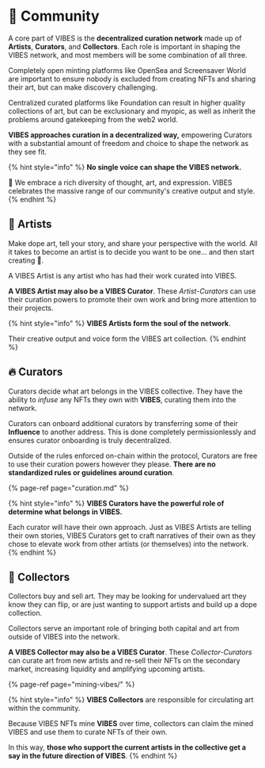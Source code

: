 # 💖 Community

A core part of VIBES is the **decentralized curation network** made up of **Artists**, **Curators**, and **Collectors**. Each role is important in shaping the VIBES network, and most members will be some combination of all three.

Completely open minting platforms like OpenSea and Screensaver World are important to ensure nobody is excluded from creating NFTs and sharing their art, but can make discovery challenging. 

Centralized curated platforms like Foundation can result in higher quality collections of art, but can be exclusionary and myopic, as well as inherit the problems around gatekeeping from the web2 world.

**VIBES approaches curation in a decentralized way,** empowering Curators with a substantial amount of freedom and choice to shape the network as they see fit.

{% hint style="info" %}
**No single voice can shape the VIBES network.**

🥳 We embrace a rich diversity of thought, art, and expression. VIBES celebrates the massive range of our community's creative output and style.
{% endhint %}

## 🎨 Artists

Make dope art, tell your story, and share your perspective with the world. All it takes to become an artist is to decide you want to be one... and then start creating 🚀. 

A VIBES Artist is any artist who has had their work curated into VIBES.

**A VIBES Artist may also be a VIBES Curator**. These _Artist-Curators_ can use their curation powers to promote their own work and bring more attention to their projects. 

{% hint style="info" %}
**VIBES Artists form the soul of the network**. 

Their creative output and voice form the VIBES art collection.
{% endhint %}

## 🔥 Curators

Curators decide what art belongs in the VIBES collective. They have the ability to _infuse_ any NFTs they own with **VIBES**, curating them into the network.

Curators can onboard additional curators by transferring some of their **Influence** to another address. This is done completely permissionlessly and ensures curator onboarding is truly decentralized.

Outside of the rules enforced on-chain within the protocol, Curators are free to use their curation powers however they please. **There are no standardized rules or guidelines around curation**.

{% page-ref page="curation.md" %}

{% hint style="info" %}
**VIBES Curators have the powerful role of determine what belongs in VIBES.**

Each curator will have their own approach. Just as VIBES Artists are telling their own stories, VIBES Curators get to craft narratives of their own as they chose to elevate work from other artists \(or themselves\) into the network.
{% endhint %}

## 🌈 Collectors

Collectors buy and sell art. They may be looking for undervalued art they know they can flip, or are just wanting to support artists and build up a dope collection.

Collectors serve an important role of bringing both capital and art from outside of VIBES into the network.

**A VIBES Collector may also be a VIBES Curator**. These _Collector-Curators_ can curate art from new artists and re-sell their NFTs on the secondary market, increasing liquidity and amplifying upcoming artists.

{% page-ref page="mining-vibes/" %}

{% hint style="info" %}
**VIBES Collectors** are responsible for circulating art within the community.

Because VIBES NFTs mine **VIBES** over time, collectors can claim the mined VIBES and use them to curate NFTs of their own.

In this way, **those who support the current artists in the collective get a say in the future direction of VIBES**.
{% endhint %}

